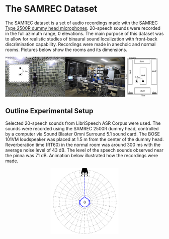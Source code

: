# The SAMREC Dataset

The SAMREC dataset is a set of audio recordings made with the [SAMREC Type 2500R dummy head microphones](https://shop.miyaji.co.jp/SHOP/ka-r-021716-ay04.html). 20-speech sounds were recorded in the full azimuth range, 0 elevations. The main purpose of this dataset was to allow for realistic studies of binaural sound localization with front-back discrimination capability. Recordings were made in anechoic and normal rooms. Pictures below show the rooms and its dimensions.

<p align="left">
  <img width="96%" src="fig-1.jpg">
</p>

## Outline Experimental Setup

Selected 20-speech sounds from LibriSpeech ASR Corpus were used. The sounds were recorded using the SAMREC 2500R dummy head, controlled by a computer via Sound Blaster Omni Surround 5.1 sound card. The BOSE 101VM loudspeaker was placed at 1.5 m from the center of the dummy head. Reverberation time (RT60) in the normal room was around 300 ms with the average noise level of 43 dB. The level of the speech sounds observed near the pinna was 71 dB. Animation below illustrated how the recordings were made.

<p align="center">
  <img width="43%" src="fig-2.gif">
</p>
